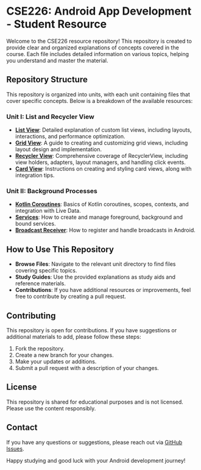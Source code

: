 # CSE226: Android App Development - Student Resource

Welcome to the CSE226 resource repository! This repository is created to provide clear and organized explanations of concepts covered in the course. Each file includes detailed information on various topics, helping you understand and master the material.

## Repository Structure

This repository is organized into units, with each unit containing files that cover specific concepts. Below is a breakdown of the available resources:

### Unit I: List and Recycler View

- **[List View](UNIT-I/1.MyListPractice/MyListPractice.md)**: Detailed explanation of custom list views, including layouts, interactions, and performance optimization.
- **[Grid View](UNIT-I/2.MyGridViewPractice/MyGridViewPractice.md)**: A guide to creating and customizing grid views, including layout design and implementation.
- **[Recycler View](UNIT-I/3.RecyclerViewPractice/RecyclerViewPractice.md)**: Comprehensive coverage of RecyclerView, including view holders, adapters, layout managers, and handling click events.
- **[Card View](UNIT-I/4.MyCardView/MyCardView.md)**: Instructions on creating and styling card views, along with integration tips.
### Unit II: Background Processes

- **[Kotlin Coroutines](UNIT-II/1.MyCoroutine/MyCoroutine.md)**: Basics of Kotlin coroutines, scopes, contexts, and integration with Live Data.
- **[Services](UNIT-II/2.MyServices/MyServices.md)**: How to create and manage foreground, background and bound services.
- **[Broadcast Receiver](UNIT-II/3.MyBroadcastReceiver/MyBroadcastReceiver.md)**: How to register and handle broadcasts in Android.
<!--
### Unit III: Delightful User Experience

- **[Drawables](UNIT-III/Drawables.md)**: Overview of drawable types, usage, and creating custom drawables.
- **[Styles & Themes](UNIT-III/Styles-Themes.md)**: How to define and apply styles and themes in your app.
- **[Card and Color](UNIT-III/Card-Color.md)**: Managing color resources, color schemes, and theming.
- **[Floating Action Buttons](UNIT-III/Floating-Action-Buttons.md)**: Implementation and customization of Floating Action Buttons.

### Unit IV: Storage Options

- **[SQLite Database](UNIT-IV/SQLite-Database.md)**: Creating, managing, and performing CRUD operations with SQLite. Includes a guide on SQLiteOpenHelper.
- **[Room Database](UNIT-IV/Room-Database.md)**: Working with Room Database, including entities, DAOs, migration, and Live Data integration.

### Unit V: Location and Maps

- **[User's Current Location](UNIT-V/User-Location.md)**: Accessing and updating user location, handling permissions, and using the Fused Location Provider.
- **[Google Maps API](UNIT-V/Google-Maps-API.md)**: Integration, customization, and handling geo/reverse geo coding.
- **[API Calling](UNIT-V/API-Calling.md)**: Making API calls, handling responses, and integrating APIs with location services.

### Unit VI: Testing and Deployment

- **[Debugging](UNIT-VI/Debugging.md)**: Techniques and tools for effective debugging and error analysis.
- **[Unit Test and Espresso Test](UNIT-VI/Testing.md)**: Writing and running unit and UI tests.
- **[Deployment](UNIT-VI/Deployment.md)**: Steps to upload an app on Google Play, including preparation, signing, and managing your developer account.
-->

## How to Use This Repository

- **Browse Files**: Navigate to the relevant unit directory to find files covering specific topics.
- **Study Guides**: Use the provided explanations as study aids and reference materials.
- **Contributions**: If you have additional resources or improvements, feel free to contribute by creating a pull request.

## Contributing

This repository is open for contributions. If you have suggestions or additional materials to add, please follow these steps:

1. Fork the repository.
2. Create a new branch for your changes.
3. Make your updates or additions.
4. Submit a pull request with a description of your changes.

## License

This repository is shared for educational purposes and is not licensed. Please use the content responsibly.

## Contact

If you have any questions or suggestions, please reach out via [GitHub Issues](https://github.com/Ashcoder9752/CSE226/issues).

Happy studying and good luck with your Android development journey!
